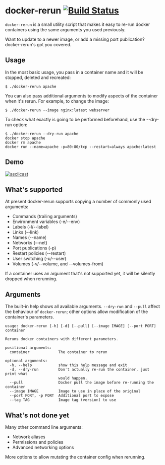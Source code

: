 docker-rerun [![Build Status](https://semaphoreci.com/api/v1/csmith/docker-rerun/branches/master/badge.svg)](https://semaphoreci.com/csmith/docker-rerun)
===============================================================================

`docker-rerun` is a small utility script that makes it easy to re-run docker
containers using the same arguments you used previously.

Want to update to a newer image, or add a missing port publication?
docker-rerun's got you covered.

## Usage

In the most basic usage, you pass in a container name and it will be
stopped, deleted and recreated:

    $ ./docker-rerun apache

You can also pass additional arguments to modify aspects of the container
when it's rerun. For example, to change the image:

    $ ./docker-rerun --image nginx:latest webserver

To check what exactly is going to be performed beforehand, use the --dry-run
option:

    $ ./docker-rerun --dry-run apache
    docker stop apache
    docker rm apache
    docker run --name=apache -p=80:80/tcp --restart=always apache:latest

## Demo

[![asciicast](https://asciinema.org/a/80782.png)](https://asciinema.org/a/80782?speed=2.5&autoplay=1)

## What's supported

At present docker-rerun supports copying a number of commonly used arguments:

 * Commands (trailing arguments)
 * Environment variables (-e/--env)
 * Labels (-l/--label)
 * Links (--link)
 * Names (--name)
 * Networks (--net)
 * Port publications (-p)
 * Restart policies (--restart)
 * User switching (-u/--user)
 * Volumes (-v/--volume, and --volumes-from)

If a container uses an argument that's not supported yet, it will be silently
dropped when rerunning.

## Arguments

The built-in help shows all available arguments. `--dry-run` and `--pull`
affect the behaviour of `docker-rerun`; other options allow modification
of the container's parameters.

    usage: docker-rerun [-h] [-d] [--pull] [--image IMAGE] [--port PORT] container
    
    Reruns docker containers with different parameters.
    
    positional arguments:
      container             The container to rerun
    
    optional arguments:
      -h, --help            show this help message and exit
      -d, --dry-run         Don't actually re-run the container, just print what
                            would happen.
      --pull                Docker pull the image before re-running the container
      --image IMAGE         Image to use in place of the original
      --port PORT, -p PORT  Additional port to expose
      --tag TAG             Image tag (version) to use

## What's not done yet

Many other command line arguments:

 * Network aliases
 * Permissions and policies
 * Advanced networking options

More options to allow mutating the container config when rerunning.


